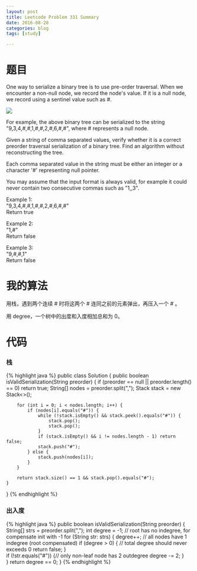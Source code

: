 ```yaml
---
layout: post
title: Leetcode Problem 331 Summary
date: 2016-08-28
categories: blog
tags: [study]

---
```


# 题目

One way to serialize a binary tree is to use pre-order traversal. When we encounter a non-null node, we record the node's value. If it is a null node, we record using a sentinel value such as #.

![](https://lisencn11.github.io/img/problem331.png)

For example, the above binary tree can be serialized to the string "9,3,4,#,#,1,#,#,2,#,6,#,#", where # represents a null node.

Given a string of comma separated values, verify whether it is a correct preorder traversal serialization of a binary tree. Find an algorithm without reconstructing the tree.

Each comma separated value in the string must be either an integer or a character '#' representing null pointer.

You may assume that the input format is always valid, for example it could never contain two consecutive commas such as "1,,3".

Example 1:  
"9,3,4,#,#,1,#,#,2,#,6,#,#"  
Return true

Example 2:  
"1,#"  
Return false

Example 3:  
"9,#,#,1"  
Return false

# 我的算法

用栈，遇到两个连续 # 时将这两个 # 连同之前的元素弹出，再压入一个 # 。

用 degree，一个树中的出度和入度相加总和为 0。

# 代码

### 栈

{% highlight java %}
public class Solution {
    public boolean isValidSerialization(String preorder) {
        if (preorder == null || preorder.length() == 0) return true;
        String[] nodes = preorder.split(",");
        Stack<String> stack = new Stack<>();
        
        for (int i = 0; i < nodes.length; i++) {
            if (nodes[i].equals("#")) {
                while (!stack.isEmpty() && stack.peek().equals("#")) {
                    stack.pop();
                    stack.pop();
                }
                if (stack.isEmpty() && i != nodes.length - 1) return false;
                stack.push("#");
            } else {
                stack.push(nodes[i]);
            }
        }
        
        return stack.size() == 1 && stack.pop().equals("#");
    }
}
{% endhighlight %}

### 出入度

{% highlight java %}
 public boolean isValidSerialization(String preorder) {
    String[] strs = preorder.split(",");
    int degree = -1;         // root has no indegree, for compensate init with -1
    for (String str: strs) {
        degree++;             // all nodes have 1 indegree (root compensated)
        if (degree > 0) {     // total degree should never exceeds 0
            return false;
        }      
        if (!str.equals("#")) {// only non-leaf node has 2 outdegree
            degree -= 2;
        }  
    }
    return degree == 0;
}
{% endhighlight %}